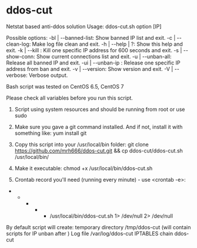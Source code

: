 ddos-cut
========

Netstat based anti-ddos solution
Usage: ddos-cut.sh option [IP]

Possible options:
		-bl | --banned-list: Show banned IP list and exit.
		-c | --clean-log: Make log file clean and exit.
		-h | --help | ?: Show this help and exit.
		-k <IP>| --kill <IP>: Kill one specific IP address for 600 seconds and exit.
		-s | --show-conn: Show current connections list and exit.
		-u | --unban-all: Release all banned IP and exit.
		-ui <IP> | --unban-ip <IP>: Release one specific IP address from ban and exit.
		-v | --version: Show version and exit.
		-V | --verbose: Verbose output.

Bash script was tested on CentOS 6.5, CentOS 7

Please check all variables before you run this script.

1. Script using system resources and should be running from root or use sudo

2. Make sure you gave a git command installed. And if not, install it with something like:
yum install git

3. Copy this script into your /usr/local/bin folder:
git clone https://github.com/mrh666/ddos-cut.git && cp ddos-cut/ddos-cut.sh /usr/local/bin/

3. Make it executable: 
chmod +x /usr/local/bin/ddos-cut.sh

4. Crontab record you'll need (running every minute) - use <crontab -e>:
* * * * *	/usr/local/bin/ddos-cut.sh 1> /dev/null 2> /dev/null

By default script will create:
  temporary directory /tmp/ddos-cut (will contain scripts for IP unban after )
  Log file /var/log/ddos-cut
  IPTABLES chain ddos-cut
  
